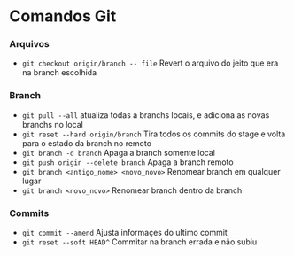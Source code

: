 # Comandos Git
### Arquivos
* <code>git checkout origin/branch -- file</code> Revert o arquivo do jeito que era na branch escolhida
### Branch
* `git pull --all` atualiza todas a branchs locais, e adiciona as novas branchs no local
* <code>git reset --hard origin/branch</code> Tira todos os commits do stage e volta para o estado da branch no remoto
* <code>git branch -d branch</code> Apaga a branch somente local
* <code>git push origin --delete branch</code> Apaga a branch remoto
* <code>git branch <antigo_nome> <novo_novo></code> Renomear branch em qualquer lugar
* <code>git branch <novo_novo></code> Renomear branch dentro da branch
### Commits
* <code>git commit --amend</code> Ajusta informaçes do ultimo commit
* <code>git reset --soft HEAD^</code> Commitar na branch errada e não subiu
